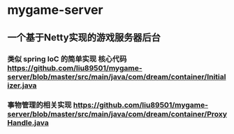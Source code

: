 # mygame-server

## 一个基于Netty实现的游戏服务器后台

### 类似 spring IoC 的简单实现  核心代码 https://github.com/liu89501/mygame-server/blob/master/src/main/java/com/dream/container/Initializer.java
### 事物管理的相关实现 https://github.com/liu89501/mygame-server/blob/master/src/main/java/com/dream/container/ProxyHandle.java
